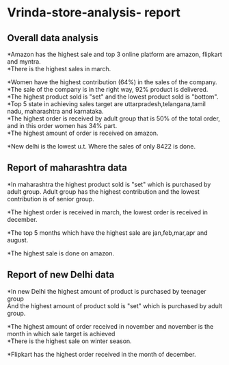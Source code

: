# Vrinda-store-analysis- report

## Overall data analysis

*Amazon has the highest sale and top 3 online platform are amazon, flipkart and myntra.																																		
*There is the highest sales in march.	

*Women have the highest contribution (64%) in the sales of the company. 																																	
*The sale of the company is in the right way,  92% product is  delivered.																																	
*The highest product sold is "set"  and the lowest product sold is "bottom".																															
*Top 5 state in achieving sales target are uttarpradesh,telangana,tamil nadu, maharashtra and karnataka.																																
*The highest order is received by adult group that is 50% of the total order, and in this order women has 34% part.																	
*The highest amount of order is received on amazon.													

*New delhi is the lowest u.t. Where the sales of only 8422 is done.																	

## Report of maharashtra data

*In maharashtra the highest product sold is "set" which is purchased by adult group. Adult group has the highest contribution and the lowest contribution is of senior group.

*The highest order is received in march, the lowest order is received in december.	

*The top 5 months which have the highest sale are jan,feb,mar,apr and august.					

*The highest sale is done on amazon.																


## Report of new Delhi data
*In new Delhi the highest amount of product is purchased by teenager group																
And the highest amount of product sold is "set" which is purchased by adult group.		

*The highest amount of order received in november and november is the month in which sale target is achieved																	
*There is the highest sale on winter season.

*Flipkart has the highest order received in the month of december.																	


